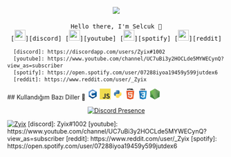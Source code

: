 <p align="center">
  <img src="https://media.giphy.com/media/Y4ak9Ki2GZCbJxAnJD/giphy.gif" width="150px">
 <br><br>
  <samp>
    Hello there, I'm Selcuk 👋<br>
     [<img height="25" width="25" src="https://unpkg.com/simple-icons@v7/icons/discord.svg" aligin="left"/>][discord]
     [<img height="25" width="25" src="https://unpkg.com/simple-icons@v7/icons/youtube.svg" aligin="left" />][youtube]
     [<img height="25" width="25" src="https://unpkg.com/simple-icons@v7/icons/spotify.svg" aligin="left" />][spotify]
     [<img height="25" width="25" src="https://unpkg.com/simple-icons@v7/icons/reddit.svg" aligin="left" />][reddit]
    
      [discord]: https://discordapp.com/users/Zyix#1002
      [youtube]: https://www.youtube.com/channel/UC7uBi3y2HOCLde5MYWECynQ?view_as=subscriber
      [spotify]: https://open.spotify.com/user/07288iyoa19459y599jutdex6
      [reddit]: https://www.reddit.com/user/_Zyix
  </samp>
## Kullandığım Bazı Diller 🏫
<img src="https://raw.githubusercontent.com/github/explore/f3e22f0dca2be955676bc70d6214b95b13354ee8/topics/c/c.png" width="25" height="25"> <img src="https://raw.githubusercontent.com/github/explore/80688e429a7d4ef2fca1e82350fe8e3517d3494d/topics/javascript/javascript.png" width="25" height="25"> <img src="https://raw.githubusercontent.com/github/explore/80688e429a7d4ef2fca1e82350fe8e3517d3494d/topics/python/python.png" width="25" height="25"> <img src="https://raw.githubusercontent.com/github/explore/80688e429a7d4ef2fca1e82350fe8e3517d3494d/topics/html/html.png" width="25" height="25"> <img src="https://raw.githubusercontent.com/github/explore/80688e429a7d4ef2fca1e82350fe8e3517d3494d/topics/css/css.png" width="25" height="25"> <img src="https://raw.githubusercontent.com/github/explore/80688e429a7d4ef2fca1e82350fe8e3517d3494d/topics/nodejs/nodejs.png" width="25" height="25">

</p>
<p align="center">
  <a href="https://discord.com/users/481831692399673375" target="_blank"><img src="https://lanyard.cnrad.dev/api/481831692399673375?hideActivity=true" alt="Discord Presence" style="max-width: 100%;"></a>
</p>
<a href="" target="_blank"><img src="https://img001.prntscr.com/file/img001/BzkFXOYVQBa9J4kh8yc53A.png" alt="Zyix" style="max-width: 100%;"></a>
[discord]: Zyix#1002
[youtube]: https://www.youtube.com/channel/UC7uBi3y2HOCLde5MYWECynQ?view_as=subscriber
[reddit]: https://www.reddit.com/user/_Zyix
[spotify]: https://open.spotify.com/user/07288iyoa19459y599jutdex6

